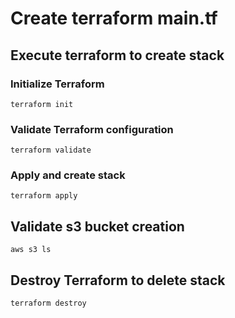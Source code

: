 # Create terraform main.tf

## Execute  terraform to create stack
   
### Initialize Terraform
    
    terraform init

### Validate Terraform configuration
    
    terraform validate

### Apply and create stack
    
    terraform apply

## Validate s3 bucket creation
    
    aws s3 ls
    
## Destroy Terraform to delete stack

    terraform destroy